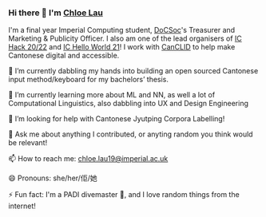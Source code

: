 ### Hi there 👋 I'm [Chloe Lau](https://chloelau.me)

I'm a final year Imperial Computing student, [DoCSoc](https://docsoc.co.uk)'s Treasurer and Marketing & Publicity Officer. I also am one of the lead organisers of [IC Hack 20/22](https://ichack.org) and [IC Hello World 21](https://ichelloworld.org)! I work with [CanCLID](https://github.com/CanCLID) to help make Cantonese digital and accessible.

🔭 I’m currently dabbling my hands into building an open sourced Cantonese input method/keyboard for my bachelors’ thesis.

🌱 I’m currently learning more about ML and NN, as well a lot of Computational Linguistics, also dabbling into UX and Design Engineering

🤔 I’m looking for help with Cantonese Jyutping Corpora Labelling!

💬 Ask me about anything I contributed, or anyting random you think would be relevant!

📫 How to reach me: [chloe.lau19@imperial.ac.uk](mailto:chloe.lau19@imperial.ac.uk)

😄 Pronouns: she/her/佢/她

⚡ Fun fact: I'm a PADI divemaster 🤿, and I love random things from the internet! 

